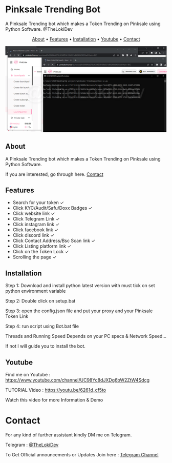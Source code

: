 # Pinksale Trending Bot
A Pinksale Trending bot which makes a Token Trending on Pinksale using Python Software. @TheLokiDev

</p>

<p align="center">
  <a href="#about">About</a>
  •
  <a href="#features">Features</a>
  •
  <a href="#installation">Installation</a>
  •
  <a href="#Youtube">Youtube</a>
  •
  <a href="#Contact">Contact</a>
</p>

<p align="center"><a href="https://youtu.be/6261d_cf5to" target="_blank"><img src="https://github.com/TheLokiDev/Pinksale_Trending_Bot/blob/main/1.png?raw=true"></a></p>

## About
A Pinksale Trending bot which makes a Token Trending on Pinksale using Python Software.

If you are interested, go through here. <a href="#Contact">Contact</a>

## Features
- Search for your token ✓
- Click KYC/Audit/Safu/Doxx Badges ✓
- Click website link ✓
- Click Telegram Link ✓
- Click instagram link ✓
- Click facebook link ✓
- Click discord link ✓
- Click Contact Address/Bsc Scan link ✓
- Click Listing platform link ✓
- Click on the Token Lock ✓
- Scrolling the page ✓

## Installation
Step 1: Download and install python latest version with must tick on set python environment variable

Step 2: Double click on setup.bat

Step 3: open the config.json file and put your proxy and your Pinksale Token Link 

Step 4: run script using Bot.bat file


Threads and Running Speed Depends on your PC specs & Network Speed...

If not I will guide you to install the bot.

## Youtube
Find me on Youtube : https://www.youtube.com/channel/UC98Yc8dJXDg6bW2ZtW4Sdcg

TUTORIAL Video : https://youtu.be/6261d_cf5to

Watch this video for more Information & Demo 

# Contact
For any kind of further assistant kindly DM me on Telegram.

Telegram : [@TheLokiDev](https://t.me/TheLokiDev)

To Get Official announcements or Updates Join here : [Telegram Channel](https://t.me/TheLokiDev_Channel)
